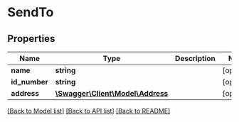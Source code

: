 # SendTo

## Properties
Name | Type | Description | Notes
------------ | ------------- | ------------- | -------------
**name** | **string** |  | [optional] 
**id_number** | **string** |  | [optional] 
**address** | [**\Swagger\Client\Model\Address**](Address.md) |  | [optional] 

[[Back to Model list]](../../README.md#documentation-for-models) [[Back to API list]](../../README.md#documentation-for-api-endpoints) [[Back to README]](../../README.md)

